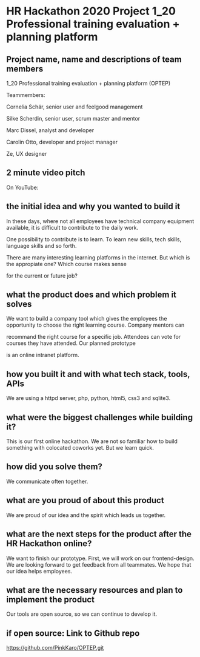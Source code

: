 # HR Hackathon 2020 Project 1_20 Professional training evaluation + planning platform 

## Project name, name and descriptions of team members

1_20 Professional training evaluation + planning platform (OPTEP)

Teammembers:

Cornelia Schär, senior user and feelgood management

Silke Scherdin, senior user, scrum master and mentor

Marc Dissel, analyst and developer

Carolin Otto, developer and project manager

Ze, UX designer

## 2 minute video pitch
On YouTube: 

## the initial idea and why you wanted to build it

In these days, where not all employees have technical company equipment available, it is difficult to contribute to the daily work.

One possibility to contribute is to learn. To learn new skills, tech skills, language skills and so forth.

There are many interesting learning platforms in the internet. But which is the appropiate one? Which course makes sense

for the current or future job?


## what the product does and which problem it solves

We want to build a company tool which gives the employees the opportunity to choose the right learning course. Company mentors can 

recommand the right course for a specific job. Attendees can vote for courses they have attended. Our planned prototype

is an online intranet platform.


## how you built it and with what tech stack, tools, APIs

We are using a httpd server, php, python, html5, css3 and sqlite3.


## what were the biggest challenges while building it?

This is our first online hackathon. We are not so familiar how to build something with colocated coworks yet. But we learn quick.


## how did you solve them?

We communicate often together. 


## what are you proud of about this product

We are proud of our idea and the spirit which leads us together.


## what are the next steps for the product after the HR Hackathon online?

We want to finish our prototype. First, we will work on our frontend-design. 
We are looking forward to get feedback from all teammates. We hope that our idea helps employees.


## what are the necessary resources and plan to implement the product

Our tools are open source, so we can continue to develop it. 


## if open source: Link to Github repo

https://github.com/PinkKaro/OPTEP.git

